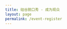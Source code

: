 ```yaml
---
title: 硅谷脱口秀 - 成为观众
layout: page
permalink: /event-register
---
```

<div id="miniextensions-iframe-embed-heCHaFRN5fn0YvzFVq1h"></div><script src="https://api.miniextensions.com/v1/iframe-embed/heCHaFRN5fn0YvzFVq1h.js?absoluteShareUrl=https%3A%2F%2Fapp.miniextensions.com%2Fform%2FheCHaFRN5fn0YvzFVq1h"></script>